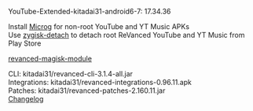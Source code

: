 YouTube-Extended-kitadai31-android6-7: 17.34.36  

Install [Microg](https://github.com/ReVanced/GmsCore/releases) for non-root YouTube and YT Music APKs  
Use [zygisk-detach](https://github.com/j-hc/zygisk-detach) to detach root ReVanced YouTube and YT Music from Play Store  

[revanced-magisk-module](https://github.com/j-hc/revanced-magisk-module)
  
CLI: kitadai31/revanced-cli-3.1.4-all.jar  
Integrations: kitadai31/revanced-integrations-0.96.11.apk  
Patches: kitadai31/revanced-patches-2.160.11.jar  
[Changelog](https://github.com/kitadai31/revanced-patches-android6-7/releases/tag/v2.160.11)  
